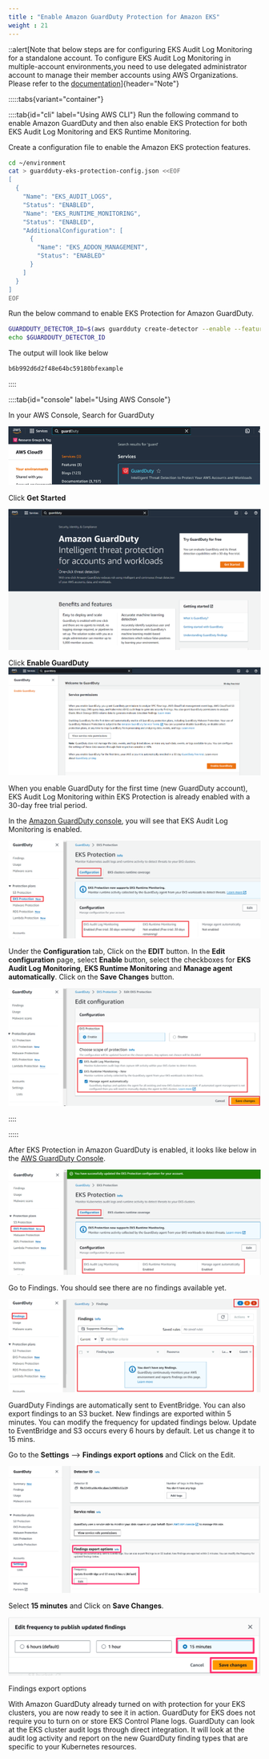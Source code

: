 ```yaml
---
title : "Enable Amazon GuardDuty Protection for Amazon EKS"
weight : 21
---
```



::alert[Note that below steps are for configuring EKS Audit Log Monitoring for a standalone account. To configure EKS Audit Log Monitoring in multiple-account environments,you need to use delegated administrator account to manage their member accounts using AWS Organizations. Please refer to the [documentation](https://docs.aws.amazon.com/guardduty/latest/ug/guardduty-eks-audit-log-monitoring.html)]{header="Note"}


:::::tabs{variant="container"}

::::tab{id="cli" label="Using AWS CLI"}
Run the following command to enable Amazon GuardDuty and then also enable EKS Protection for both EKS Audit Log Monitoring and EKS Runtime Monitoring.

Create a configuration file to enable the Amazon EKS protection features.

```bash
cd ~/environment
cat > guardduty-eks-protection-config.json <<EOF
[
  {
    "Name": "EKS_AUDIT_LOGS",
    "Status": "ENABLED",      
    "Name": "EKS_RUNTIME_MONITORING",
    "Status": "ENABLED",
    "AdditionalConfiguration": [
      {
        "Name": "EKS_ADDON_MANAGEMENT",
        "Status": "ENABLED"
      }
    ]
  }
]
EOF
```

Run the below command to enable EKS Protection for Amazon GuardDuty.


```bash
GUARDDUTY_DETECTOR_ID=$(aws guardduty create-detector --enable --features file://guardduty-eks-protection-config.json | jq -r '.DetectorId')
echo $GUARDDUTY_DETECTOR_ID
```

The output will look like below
```bash
b6b992d6d2f48e64bc59180bfexample
```
::::

::::tab{id="console" label="Using AWS Console"}

In your AWS Console, Search for GuardDuty

![Search for GuardDuty](/static/images/detective-controls/GDSearch.png)

Click **Get Started**

![GDGetStarted](/static/images/detective-controls/GDGetStarted.png)

Click **Enable GuardDuty**
![GDEnabledInAccount](/static/images/detective-controls/GDEnabledInAccount.png)


When you enable GuardDuty for the first time (new GuardDuty account), EKS Audit Log Monitoring within EKS Protection is already enabled with a 30-day free trial period.


In the [Amazon GuardDuty console](https://console.aws.amazon.com/guardduty/home), you will see that EKS Audit Log Monitoring is enabled.

![GDNewEKSProtectionScreen-New](/static/images/detective-controls/GDNewEKSProtectionScreen-New.png)

Under the **Configuration** tab,  Click on the **EDIT** button.  In the **Edit configuration** page, select **Enable** button, select the checkboxes for **EKS Audit Log Monitoring**, **EKS Runtime Monitoring** and **Manage agent automatically**. Click on the **Save Changes** button.

![GDEnableEKSAuditlogsandRunTime](/static/images/detective-controls/GDEnableEKSAuditlogsandRunTime.png)

::::

:::::

After EKS Protection in Amazon GuardDuty is enabled, it looks like below in the [AWS GuardDuty Console](https://us-west-2.console.aws.amazon.com/guardduty/home?region=us-west-2#/k8s-protection).

![GDEnabledNew](/static/images/detective-controls/GDEnabledNew.png)

Go to Findings. You should see there are no findings available yet.

![GDNofindings](/static/images/detective-controls/GDNofindings.png)


GuardDuty Findings are automatically sent to EventBridge. You can also export findings to an S3 bucket. New findings are exported within 5 minutes. You can modify the frequency for updated findings below. Update to EventBridge and S3 occurs every 6 hours by default.  Let us change it to 15 mins.

Go to the **Settings** --> **Findings export options** and Click on the Edit.

![GD_settings](/static/images/detective-controls/GD_settings.png)

Select **15 minutes** and Click on **Save Changes**.

![change_settings](/static/images/detective-controls/change_settings.png)


Findings export options

With Amazon GuardDuty already turned on with protection for your EKS clusters, you are now ready to see it in action. GuardDuty for EKS does not require you to turn on or store EKS Control Plane logs. GuardDuty can look at the EKS cluster audit logs through direct integration. It will look at the audit log activity and report on the new GuardDuty finding types that are specific to your Kubernetes resources.